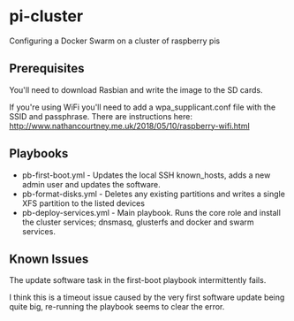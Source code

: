 # pi-cluster
Configuring a Docker Swarm on a cluster of raspberry pis


## Prerequisites

You'll need to download Rasbian and write the image to the SD cards.

If you're using WiFi you'll need to add a wpa_supplicant.conf file with the SSID and passphrase. There are instructions here: http://www.nathancourtney.me.uk/2018/05/10/raspberry-wifi.html

## Playbooks

* pb-first-boot.yml - Updates the local SSH known_hosts, adds a new admin user and updates the software.
* pb-format-disks.yml - Deletes any existing partitions and writes a single XFS partition to the listed devices
* pb-deploy-services.yml - Main playbook. Runs the core role and install the cluster services; dnsmasq, glusterfs and docker and swarm services.

## Known Issues

The update software task in the first-boot playbook intermittently fails.

I think this is a timeout issue caused by the very first software update being quite big, re-running the playbook seems to clear the error.
